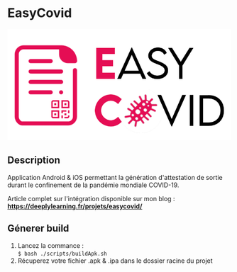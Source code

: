 # EasyCovid
![logo](./hs/icon_template.png)

## Description

Application Android &amp; iOS permettant la génération d'attestation de sortie durant le confinement de la pandémie mondiale COVID-19. 

Article complet sur l'intégration disponible sur mon blog :
**https://deeplylearning.fr/projets/easycovid/**

## Génerer build 
1. Lancez la commance :  
`$ bash ./scripts/buildApk.sh`
2. Récuperez votre fichier .apk & .ipa dans le dossier racine du projet



